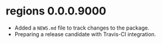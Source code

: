 # regions 0.0.0.9000

* Added a `NEWS.md` file to track changes to the package.
* Preparing a release candidate with Travis-CI integration.